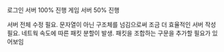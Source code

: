 로그인 서버 100% 진행
게임 서버 50% 진행

서버 전체 수정 필요.
문자열이 아닌 구조체를 넘김으로써 조금 더 효율적인 서버 작성 필요.
네트웍 속도에 따른 패킷 분할이 발생. 패킷을 조합하는 구문을 추가할 필요가 있어보임